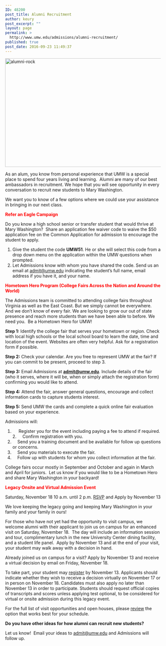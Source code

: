 ```yaml
---
ID: 48200
post_title: Alumni Recruitment
author: keury
post_excerpt: ""
layout: page
permalink: >
  http://www.umw.edu/admissions/alumni-recruitment/
published: true
post_date: 2016-09-23 11:49:37
---
```

<img class="alignnone wp-image-48201 size-full" src="http://www.umw.edu/admissions/wp-content/uploads/sites/6/2016/09/Alumni-Rock.jpg" alt="alumni-rock" width="851" height="350" />

As an alum, you know from personal experience that UMW is a special place to spend four years living and learning.  Alumni are many of our best ambassadors in recruitment. We hope that you will see opportunity in every conversation to recruit new students to Mary Washington.

We want you to know of a few options where we could use your assistance in bringing in our next class.

<span style="color: red"><strong>Refer an Eagle Campaign</strong></span>

Do you know a high school senior or transfer student that would thrive at Mary Washington?  Share an application fee waiver code to waive the $50 application fee on the Common Application for admission to encourage the student to apply.
<ol>
 	<li>Give the student the code <strong>UMW51</strong>. He or she will select this code from a drop down menu on the application within the UMW questions when prompted.</li>
 	<li>Let Admissions know with whom you have shared the code. Send us an email at <a href="mailto:admit@umw.edu">admit@umw.edu</a> indicating the student’s full name, email address if you have it, and your name.</li>
</ol>
<span style="color: red"><strong>Hometown Hero Program (College Fairs Across the Nation and Around the World)</strong></span>

The Admissions team is committed to attending college fairs throughout Virginia as well as the East Coast. But we simply cannot be everywhere. And we don’t know of every fair. We are looking to grow our out of state presence and reach more students than we have been able to before. We need you.  Be a Hometown Hero for UMW!

<strong>Step 1:</strong> Identify the college fair that serves your hometown or region. Check with local high schools or the local school board to learn the date, time and location of the event. Websites are often very helpful. Ask for a registration form if possible.

<strong>Step 2:</strong> Check your calendar. Are you free to represent UMW at the fair? If you can commit to be present, proceed to step 3.

<strong>Step 3:</strong> Email Admissions at <a href="mailto:admit@umw.edu"><strong>admit@umw.edu</strong></a>. Include details of the fair (who it serves, where it will be, when or simply attach the registration form) confirming you would like to attend.

<strong>Step 4:</strong> Attend the fair, answer general questions, encourage and collect information cards to capture students interest.

<strong>Step 5:</strong> Send UMW the cards and complete a quick online fair evaluation based on your experience.

Admissions will:
1.      Register you for the event including paying a fee to attend if required.
2.     Confirm registration with you.
3.     Send you a training document and be available for follow up questions or concerns.
4.     Send you materials to execute the fair.
5.     Follow up with students for whom you collect information at the fair.

College fairs occur mostly in September and October and again in March and April for juniors.  Let us know if you would like to be a Hometown Hero and share Mary Washington in your backyard!

<span style="color: red"><strong>Legacy Onsite and Virtual Admission Event
</strong></span>

Saturday, November 18 10 a.m. until 2 p.m.
<a href="https://umw.askadmissions.net/Portal/EI/ViewDetails?gid=623577b2e4f6f75b1647b885942b3045284601">RSVP</a> and Apply by November 13

We love keeping the legacy going and keeping Mary Washington in your family and your family in ours!

For those who have not yet had the opportunity to visit campus, we welcome alumni with their applicant to join us on campus for an enhanced visit on Saturday, November 18.  The day will include an information session and tour, complimentary lunch in the new University Center dining facility, and a student life panel.  Apply by November 13 and at the end of your visit, your student may walk away with a decision in hand.

Already joined us on campus for a visit? Apply by November 13 and receive a virtual decision by email on Friday, November 18.

To take part, your student may <a href="https://umw.askadmissions.net/Portal/EI/ViewDetails?gid=623577137898501a094262a499697b7384a7d2"><u>register</u></a> by November 13. Applicants should indicate whether they wish to receive a decision virtually on November 17 or in person on November 18. Candidates must also apply no later than November 13 in order to participate. Students should request official copies of transcripts and scores unless applying test optional, to be considered for virtual or onsite admission during this legacy event.

For the full list of visit opportunities and open houses, please <a href="http://www.umw.edu/admissions/visit/">review</a> the option that works best for your schedule.

<strong>Do you have other ideas for how alumni can recruit new students?</strong>

Let us know!  Email your ideas to <a href="mailto:admit@umw.edu">admit@umw.edu</a> and Admissions will follow up.